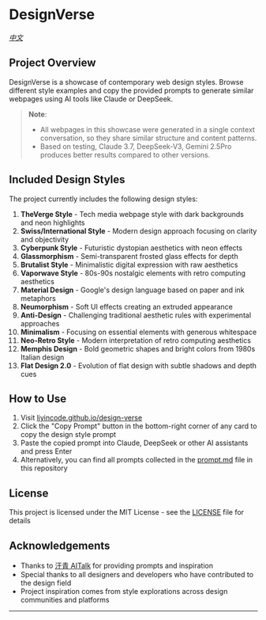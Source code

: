 # DesignVerse

*[中文](README.zh.md)*

## Project Overview

DesignVerse is a showcase of contemporary web design styles. Browse different style examples and copy the provided prompts to generate similar webpages using AI tools like Claude or DeepSeek.

> **Note**: 
> - All webpages in this showcase were generated in a single context conversation, so they share similar structure and content patterns.
> - Based on testing, Claude 3.7, DeepSeek-V3, Gemini 2.5Pro produces better results compared to other versions.

## Included Design Styles

The project currently includes the following design styles:

1. **TheVerge Style** - Tech media webpage style with dark backgrounds and neon highlights
2. **Swiss/International Style** - Modern design approach focusing on clarity and objectivity
3. **Cyberpunk Style** - Futuristic dystopian aesthetics with neon effects
4. **Glassmorphism** - Semi-transparent frosted glass effects for depth
5. **Brutalist Style** - Minimalistic digital expression with raw aesthetics
6. **Vaporwave Style** - 80s-90s nostalgic elements with retro computing aesthetics
7. **Material Design** - Google's design language based on paper and ink metaphors
8. **Neumorphism** - Soft UI effects creating an extruded appearance
9. **Anti-Design** - Challenging traditional aesthetic rules with experimental approaches
10. **Minimalism** - Focusing on essential elements with generous whitespace
11. **Neo-Retro Style** - Modern interpretation of retro computing aesthetics
12. **Memphis Design** - Bold geometric shapes and bright colors from 1980s Italian design
13. **Flat Design 2.0** - Evolution of flat design with subtle shadows and depth cues

## How to Use

1. Visit [liyincode.github.io/design-verse](https://liyincode.github.io/design-verse/)
2. Click the "Copy Prompt" button in the bottom-right corner of any card to copy the design style prompt
3. Paste the copied prompt into Claude, DeepSeek or other AI assistants and press Enter
4. Alternatively, you can find all prompts collected in the [prompt.md](prompt.md) file in this repository

## License

This project is licensed under the MIT License - see the [LICENSE](LICENSE) file for details

## Acknowledgements

- Thanks to [汗青 AITalk](https://mp.weixin.qq.com/s/UX_GaRlepP8GGxKFyh5rSA) for providing prompts and inspiration
- Special thanks to all designers and developers who have contributed to the design field
- Project inspiration comes from style explorations across design communities and platforms

---
